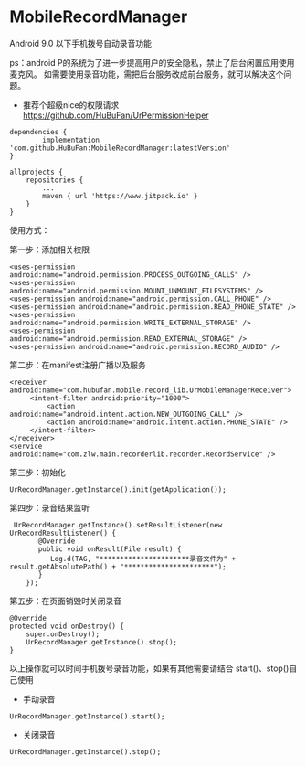 # MobileRecordManager

Android 9.0 以下手机拨号自动录音功能

ps：android P的系统为了进一步提高用户的安全隐私，禁止了后台闲置应用使用麦克风。
如需要使用录音功能，需把后台服务改成前台服务，就可以解决这个问题。

- 推荐个超级nice的权限请求
https://github.com/HuBuFan/UrPermissionHelper

``` 
dependencies {
        implementation 'com.github.HuBuFan:MobileRecordManager:latestVersion'
}

allprojects {
    repositories {
        ...
        maven { url 'https://www.jitpack.io' }
    }
}
``` 

使用方式：

第一步：添加相关权限
``` 
<uses-permission android:name="android.permission.PROCESS_OUTGOING_CALLS" />
<uses-permission android:name="android.permission.MOUNT_UNMOUNT_FILESYSTEMS" />
<uses-permission android:name="android.permission.CALL_PHONE" />
<uses-permission android:name="android.permission.READ_PHONE_STATE" />
<uses-permission android:name="android.permission.WRITE_EXTERNAL_STORAGE" />
<uses-permission android:name="android.permission.READ_EXTERNAL_STORAGE" />
<uses-permission android:name="android.permission.RECORD_AUDIO" />
``` 
第二步：在manifest注册广播以及服务
``` 
<receiver android:name="com.hubufan.mobile.record_lib.UrMobileManagerReceiver">
     <intent-filter android:priority="1000">
         <action android:name="android.intent.action.NEW_OUTGOING_CALL" />
         <action android:name="android.intent.action.PHONE_STATE" />
     </intent-filter>
</receiver>
<service android:name="com.zlw.main.recorderlib.recorder.RecordService" />
``` 
第三步：初始化
``` 
UrRecordManager.getInstance().init(getApplication());
``` 
第四步：录音结果监听
``` 
 UrRecordManager.getInstance().setResultListener(new UrRecordResultListener() {
       @Override
       public void onResult(File result) {
          Log.d(TAG, "**********************录音文件为" + result.getAbsolutePath() + "**********************");
       }
    });
```
第五步：在页面销毁时关闭录音

```
@Override
protected void onDestroy() {
    super.onDestroy();
    UrRecordManager.getInstance().stop();
}
```
以上操作就可以时间手机拨号录音功能，如果有其他需要请结合 start()、stop()自己使用
- 手动录音

```
UrRecordManager.getInstance().start();
```

- 关闭录音

```
UrRecordManager.getInstance().stop();
```
